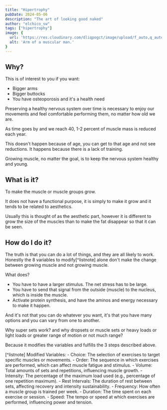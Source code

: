 ```yaml
---
title: "Hipertrophy"
pubDate: 2024-05-06
description: "The art of looking good naked"
author: "elchico_sw"
tags: ["hipertrophy"]
image: {
  url: 'https://res.cloudinary.com/dliqpogct/image/upload/f_auto,q_auto/v1/mysite/hipertrophy',
  alt: 'Arm of a muscular man.'
}
---
```


## Why?

This is of interest to you if you want:
- Bigger arms
- Bigger buttocks
- You have osteoporosis and it's a health need

Preserving a healthy nervous system over time is necessary to enjoy our movements and feel comfortable performing them, no matter how old we are.

As time goes by and we reach 40, 1-2 percent of muscle mass is reduced each year.

This doesn't happen because of age, you can get to that age and not see reductions. It happens because there is a lack of training.

Growing muscle, no matter the goal, is to keep the nervous system healthy and young.

## What is it?

To make the muscle or muscle groups grow.

It does not have a functional purpose, it is simply to make it grow and it tends to be related to aesthetics.

Usually this is thought of as the aesthetic part, however it is different to grow the size of the muscles than to make the fat disappear so that it can be seen.

## How do I do it?

The truth is that you can do a lot of things, and they are all likely to work. Honestly the 8 variables to modify[^listnote] alone don't make the change between growing muscle and not growing muscle.

What does?

- You have to have a larger stimulus. The net stress has to be large.
- You have to send that signal from the outside (muscle) to the nucleus, which is inside the muscle.
- Activate protein synthesis, and have the aminos and energy necessary to make it happen.

And it's not that you can do whatever you want, it's that you have many options and you can vary from one to another.

Why super sets work? and why dropsets or muscle sets or heavy loads or light loads or greater range of motion or not much range?

Because it modifies the variables and fulfills the 3 steps described above.

[^listnote] Modified Variables:
    - Choice: The selection of exercises to target specific muscles or movements.
    - Order: The sequence in which exercises are performed, which can affect muscle fatigue and stimulus.
    - Volume: Total amounts of sets and repetitions, influencing muscle growth.
    - Intensity: The percentage of the maximum load used (e.g., percentage of one repetition maximum).
    - Rest Intervals: The duration of rest between sets, affecting recovery and intensity sustainability.
    - Frequency: How often a muscle group is trained per week.
    - Duration: The time spent on each exercise or session.
    - Speed: The tempo or speed at which exercises are performed, influencing power and tension.